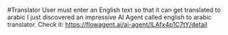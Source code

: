 #Translator
User must enter an English text so that it can get translated to arabic
I just discovered an impressive AI Agent called english to arabic translator. 
Check it: https://flowagent.ai/ai-agent/ILAfx4p1C7tY/detail
